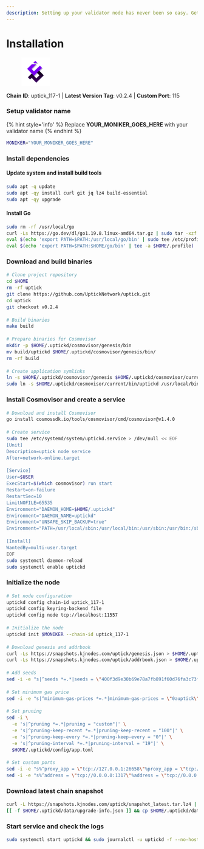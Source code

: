 ```yaml
---
description: Setting up your validator node has never been so easy. Get your validator running in minutes by following step by step instructions.
---
```


# Installation

<figure><img src="https://raw.githubusercontent.com/kj89/cosmos-images/main/logos/uptick.png" alt=""><figcaption></figcaption></figure>

**Chain ID**: uptick_117-1 | **Latest Version Tag**: v0.2.4 | **Custom Port**: 115

### Setup validator name

{% hint style='info' %}
Replace **YOUR_MONIKER_GOES_HERE** with your validator name
{% endhint %}

```bash
MONIKER="YOUR_MONIKER_GOES_HERE"
```

### Install dependencies

#### Update system and install build tools

```bash
sudo apt -q update
sudo apt -qy install curl git jq lz4 build-essential
sudo apt -qy upgrade
```

#### Install Go

```bash
sudo rm -rf /usr/local/go
curl -Ls https://go.dev/dl/go1.19.8.linux-amd64.tar.gz | sudo tar -xzf - -C /usr/local
eval $(echo 'export PATH=$PATH:/usr/local/go/bin' | sudo tee /etc/profile.d/golang.sh)
eval $(echo 'export PATH=$PATH:$HOME/go/bin' | tee -a $HOME/.profile)
```

### Download and build binaries

```bash
# Clone project repository
cd $HOME
rm -rf uptick
git clone https://github.com/UptickNetwork/uptick.git
cd uptick
git checkout v0.2.4

# Build binaries
make build

# Prepare binaries for Cosmovisor
mkdir -p $HOME/.uptickd/cosmovisor/genesis/bin
mv build/uptickd $HOME/.uptickd/cosmovisor/genesis/bin/
rm -rf build

# Create application symlinks
ln -s $HOME/.uptickd/cosmovisor/genesis $HOME/.uptickd/cosmovisor/current
sudo ln -s $HOME/.uptickd/cosmovisor/current/bin/uptickd /usr/local/bin/uptickd
```

### Install Cosmovisor and create a service

```bash
# Download and install Cosmovisor
go install cosmossdk.io/tools/cosmovisor/cmd/cosmovisor@v1.4.0

# Create service
sudo tee /etc/systemd/system/uptickd.service > /dev/null << EOF
[Unit]
Description=uptick node service
After=network-online.target

[Service]
User=$USER
ExecStart=$(which cosmovisor) run start
Restart=on-failure
RestartSec=10
LimitNOFILE=65535
Environment="DAEMON_HOME=$HOME/.uptickd"
Environment="DAEMON_NAME=uptickd"
Environment="UNSAFE_SKIP_BACKUP=true"
Environment="PATH=/usr/local/sbin:/usr/local/bin:/usr/sbin:/usr/bin:/sbin:/bin:/usr/games:/usr/local/games:/snap/bin:$HOME/.uptickd/cosmovisor/current/bin"

[Install]
WantedBy=multi-user.target
EOF
sudo systemctl daemon-reload
sudo systemctl enable uptickd
```

### Initialize the node

```bash
# Set node configuration
uptickd config chain-id uptick_117-1
uptickd config keyring-backend file
uptickd config node tcp://localhost:11557

# Initialize the node
uptickd init $MONIKER --chain-id uptick_117-1

# Download genesis and addrbook
curl -Ls https://snapshots.kjnodes.com/uptick/genesis.json > $HOME/.uptickd/config/genesis.json
curl -Ls https://snapshots.kjnodes.com/uptick/addrbook.json > $HOME/.uptickd/config/addrbook.json

# Add seeds
sed -i -e "s|^seeds *=.*|seeds = \"400f3d9e30b69e78a7fb891f60d76fa3c73f0ecc@uptick.rpc.kjnodes.com:11559\"|" $HOME/.uptickd/config/config.toml

# Set minimum gas price
sed -i -e "s|^minimum-gas-prices *=.*|minimum-gas-prices = \"0auptick\"|" $HOME/.uptickd/config/app.toml

# Set pruning
sed -i \
  -e 's|^pruning *=.*|pruning = "custom"|' \
  -e 's|^pruning-keep-recent *=.*|pruning-keep-recent = "100"|' \
  -e 's|^pruning-keep-every *=.*|pruning-keep-every = "0"|' \
  -e 's|^pruning-interval *=.*|pruning-interval = "19"|' \
  $HOME/.uptickd/config/app.toml

# Set custom ports
sed -i -e "s%^proxy_app = \"tcp://127.0.0.1:26658\"%proxy_app = \"tcp://127.0.0.1:11558\"%; s%^laddr = \"tcp://127.0.0.1:26657\"%laddr = \"tcp://127.0.0.1:11557\"%; s%^pprof_laddr = \"localhost:6060\"%pprof_laddr = \"localhost:11560\"%; s%^laddr = \"tcp://0.0.0.0:26656\"%laddr = \"tcp://0.0.0.0:11556\"%; s%^prometheus_listen_addr = \":26660\"%prometheus_listen_addr = \":11566\"%" $HOME/.uptickd/config/config.toml
sed -i -e "s%^address = \"tcp://0.0.0.0:1317\"%address = \"tcp://0.0.0.0:11517\"%; s%^address = \":8080\"%address = \":11580\"%; s%^address = \"0.0.0.0:9090\"%address = \"0.0.0.0:11590\"%; s%^address = \"0.0.0.0:9091\"%address = \"0.0.0.0:11591\"%; s%:8545%:11545%; s%:8546%:11546%; s%:6065%:11565%" $HOME/.uptickd/config/app.toml
```

### Download latest chain snapshot

```bash
curl -L https://snapshots.kjnodes.com/uptick/snapshot_latest.tar.lz4 | tar -Ilz4 -xf - -C $HOME/.uptickd
[[ -f $HOME/.uptickd/data/upgrade-info.json ]] && cp $HOME/.uptickd/data/upgrade-info.json $HOME/.uptickd/cosmovisor/genesis/upgrade-info.json
```

### Start service and check the logs

```bash
sudo systemctl start uptickd && sudo journalctl -u uptickd -f --no-hostname -o cat
```
